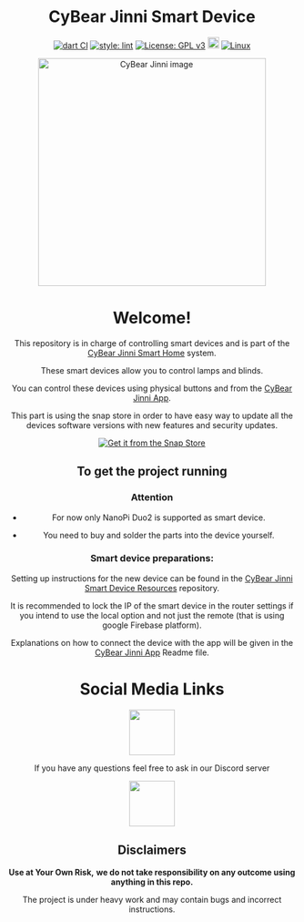 <h1 align="center">CyBear Jinni Smart Device</h1>

<div align="center">


[![dart CI](https://github.com/CyBear-Jinni/CBJ_Smart-Device/workflows/Dart%20CI/badge.svg)](https://github.com/CyBear-Jinni/CBJ_Smart-Device/actions?query=workflow%3A%22Dart+CI%22) [![style: lint](https://img.shields.io/badge/lint-1.3.0-blue)](https://pub.dev/packages/lint) [![License: GPL v3](https://img.shields.io/badge/License-GPLv3-blue.svg)](https://www.gnu.org/licenses/gpl-3.0) [<img src="https://badges.frapsoft.com/os/v1/open-source-200x33.png?v=103" height="20" alt="Open Source Love">](https://en.wikipedia.org/wiki/Open_source) [![Linux](https://img.shields.io/badge/-Linux-grey?logo=linux)](https://en.wikipedia.org/wiki/Linux)

[<div align="center"><img alt="CyBear Jinni image" height="400" src="https://user-images.githubusercontent.com/9304740/95004821-f8417600-05f8-11eb-95bb-60a7863364e0.png">](https://github.com/CyBear-Jinni/CBJ_Smart-Home)
</div>

# Welcome!

This repository is in charge of controlling smart devices and is part of the [CyBear Jinni Smart Home](https://github.com/CyBear-Jinni/CBJ_Smart-Home.git) system.

These smart devices allow you to control lamps and blinds.

You can control these devices using physical buttons and from the [CyBear Jinni App](https://github.com/CyBear-Jinni/CBJ_App.git).

This part is using the snap store in order to have easy way to update all the devices software versions with new features and security updates.

[![Get it from the Snap Store](https://snapcraft.io/static/images/badges/en/snap-store-black.svg)](https://snapcraft.io/cybear-jinni)


## To get the project running

### Attention

* For now only NanoPi Duo2 is supported as smart device.

* You need to buy and solder the parts into the device yourself.


### Smart device preparations:

Setting up instructions for the new device can be found in the [CyBear Jinni Smart Device Resources](https://github.com/CyBear-Jinni/CBJ_Smart-Device_Resources.git) repository.

It is recommended to lock the IP of the smart device in the router settings if you intend to use the local option and not just the remote (that is using google Firebase platform).

Explanations on how to connect the device with the app will be given in the [CyBear Jinni App](https://github.com/CyBear-Jinni/CBJ_App.git) Readme file.


# Social Media Links

[<img src = "https://cdn.icon-icons.com/icons2/1099/PNG/512/1485482199-linkedin_78667.png" height = "80" >](https://www.linkedin.com/company/cybear-jinni)

If you have any questions feel free to ask in our Discord server

[<img src="https://cdn.icon-icons.com/icons2/2108/PNG/512/discord_icon_130958.png" height="80">](https://discord.gg/mUXfwUY)


## Disclaimers

**Use at Your Own Risk,**
**we do not take responsibility on any outcome using anything in this repo.**

The project is under heavy work and may contain bugs and incorrect instructions.
